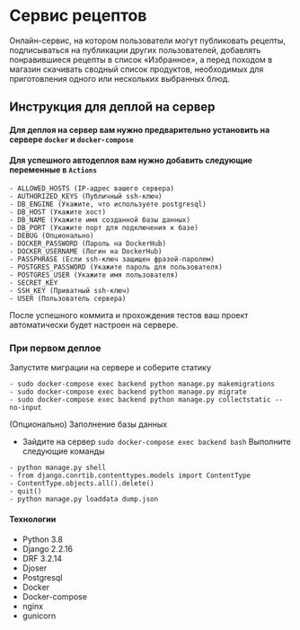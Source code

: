 
# Сервис рецептов
Онлайн-сервис, на котором пользователи могут публиковать рецепты, подписываться на публикации других пользователей, добавлять понравившиеся рецепты в список «Избранное», а перед походом в магазин скачивать сводный список продуктов, необходимых для приготовления одного или нескольких выбранных блюд.
## Инструкция для деплой на сервер
#### Для деплоя на сервер вам нужно предварительно установить на сервере ```docker``` и ```docker-compose```
#### Для успешного автодеплоя вам нужно добавить следующие переменные в ```Actions```
```
- ALLOWED_HOSTS (IP-адрес вашего сервера)
- AUTHORIZED_KEYS (Публичный ssh-ключ)
- DB_ENGINE (Укажите, что используете postgresql)
- DB_HOST (Укажите хост)
- DB_NAME (Укажите имя созданной базы данных)
- DB_PORT (Укажите порт для подключения к базе)
- DEBUG (Опционально)
- DOCKER_PASSWORD (Пароль на DockerHub)
- DOCKER_USERNAME (Логин на DockerHub)
- PASSPHRASE (Если ssh-ключ защищен фразой-паролем)
- POSTGRES_PASSWORD (Укажите пароль для пользователя)
- POSTGRES_USER (Укажите имя пользователя)
- SECRET_KEY 
- SSH_KEY (Приватный ssh-ключ)
- USER (Пользователь сервера)
```
После успешного коммита и прохождения тестов ваш проект автоматически будет настроен на сервере. 
### При первом деплое
Запустите миграции на сервере и соберите статику
```
- sudo docker-compose exec backend python manage.py makemigrations 
- sudo docker-compose exec backend python manage.py migrate
- sudo docker-compose exec backend python manage.py collectstatic --no-input
```
(Опционально) Заполнение базы данных
- Зайдите на сервер
```sudo docker-compose exec backend bash```
Выполните следующие команды
```
- python manage.py shell
- from django.conrtib.contenttypes.models import ContentType
- ContentType.objects.all().delete()
- quit()
- python manage.py loaddata dump.json
```
#### Технологии
- Python 3.8
- Django 2.2.16
- DRF 3.2.14
- Djoser
- Postgresql
- Docker
- Docker-compose
- nginx
- gunicorn
